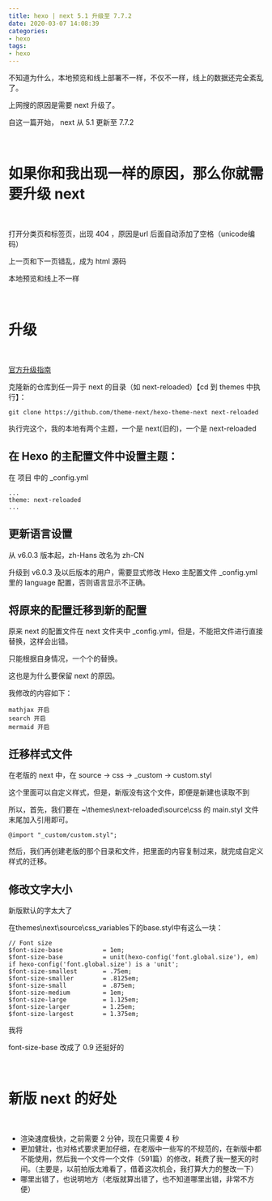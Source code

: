 ```yaml
---
title: hexo | next 5.1 升级至 7.7.2
date: 2020-03-07 14:08:39
categories:
- hexo
tags:
- hexo
---
```

不知道为什么，本地预览和线上部署不一样，不仅不一样，线上的数据还完全紊乱了。

上网搜的原因是需要 next 升级了。

自这一篇开始， next 从 5.1 更新至 7.7.2

<!-- more -->

<br/>

# 如果你和我出现一样的原因，那么你就需要升级 next

<br/>

打开分类页和标签页，出现 404 ，原因是url 后面自动添加了空格（unicode编码）

上一页和下一页错乱，成为 html 源码

本地预览和线上不一样

<br/>

# 升级

<br/>

[官方升级指南](https://github.com/theme-next/hexo-theme-next/blob/master/docs/zh-CN/UPDATE-FROM-5.1.X.md)

克隆新的仓库到任一异于 next 的目录（如 next-reloaded）【cd 到 themes 中执行】：

	git clone https://github.com/theme-next/hexo-theme-next next-reloaded

执行完这个，我的本地有两个主题，一个是 next(旧的)，一个是 next-reloaded

## 在 Hexo 的主配置文件中设置主题：

在 项目 中的 _config.yml

	
	...
	theme: next-reloaded
	...

## 更新语言设置

从 v6.0.3 版本起，zh-Hans 改名为 zh-CN

升级到 v6.0.3 及以后版本的用户，需要显式修改 Hexo 主配置文件 _config.yml 里的 language 配置，否则语言显示不正确。


## 将原来的配置迁移到新的配置

原来 next 的配置文件在 next 文件夹中 _config.yml，但是，不能把文件进行直接替换，这样会出错。

只能根据自身情况，一个个的替换。

这也是为什么要保留 next 的原因。

我修改的内容如下：

	mathjax 开启
	search 开启
	mermaid 开启

## 迁移样式文件

在老版的 next 中，在 source -> css -> _custom -> custom.styl

这个里面可以自定义样式，但是，新版没有这个文件，即便是新建也读取不到

所以，首先，我们要在 ~\themes\next-reloaded\source\css 的 main.styl 文件末尾加入引用即可。


	@import "_custom/custom.styl";

然后，我们再创建老版的那个目录和文件，把里面的内容复制过来，就完成自定义样式的迁移。

## 修改文字大小

新版默认的字太大了

在themes\next\source\css\_variables下的base.styl中有这么一块：

	// Font size
	$font-size-base           = 1em;
	$font-size-base           = unit(hexo-config('font.global.size'), em) if hexo-config('font.global.size') is a 'unit';
	$font-size-smallest       = .75em;
	$font-size-smaller        = .8125em;
	$font-size-small          = .875em;
	$font-size-medium         = 1em;
	$font-size-large          = 1.125em;
	$font-size-larger         = 1.25em;
	$font-size-largest        = 1.375em;

我将

font-size-base 改成了 0.9 还挺好的

<br/>

# 新版 next 的好处

<br/>

- 渲染速度极快，之前需要 2 分钟，现在只需要 4 秒
- 更加健壮，也对格式要求更加仔细，在老版中一些写的不规范的，在新版中都不能使用，然后我一个文件一个文件（591篇）的修改，耗费了我一整天的时间。（主要是，以前拍版太难看了，借着这次机会，我打算大力的整改一下）
- 哪里出错了，也说明地方（老版就算出错了，也不知道哪里出错，非常不方便）


